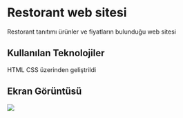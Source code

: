 <h1>Restorant web sitesi </H1>

Restorant tanıtımı  ürünler ve fiyatların bulunduğu web sitesi



<h2>Kullanılan Teknolojiler </h2>

HTML CSS üzerinden geliştrildi

<h2>Ekran Görüntüsü
</h2>

![](restorant.gif)

